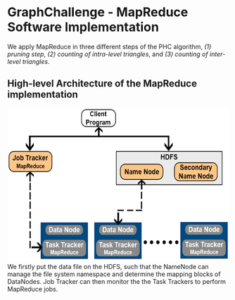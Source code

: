 # GraphChallenge - MapReduce Software Implementation

We apply MapReduce in three different steps of the PHC algorithm, <i>(1) pruning step</i>, <i>(2) counting of intra-level triangles</i>, and <i>(3) counting of inter-level triangles</i>.

## High-level Architecture of the MapReduce implementation
<img width="550" height="350" src="https://github.com/Graph-Challenge/MapReduce/blob/master/Images/MapReduceHighLevelArchitecture.png"/>
<br />We firstly put the data file on the HDFS, such that the NameNode can manage the file system namespace and determine the mapping blocks of DataNodes. Job Tracker can then monitor the the Task Trackers to perform MapReduce jobs.

